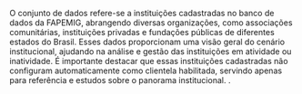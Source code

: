 O conjunto de dados refere-se a instituições cadastradas no banco de dados da FAPEMIG, abrangendo diversas organizações, como associações comunitárias, instituições privadas e fundações públicas de diferentes estados do Brasil. Esses dados proporcionam uma visão geral do cenário institucional, ajudando na análise e gestão das instituições em atividade ou inatividade. É importante destacar que essas instituições cadastradas não configuram automaticamente como clientela habilitada, servindo apenas para referência e estudos sobre o panorama institucional. .
